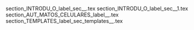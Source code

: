 section_INTRODU_O_label_sec__.tex
section_INTRODU_O_label_sec__1.tex
section_AUT_MATOS_CELULARES_label__.tex
section_TEMPLATES_label_sec_templates__.tex